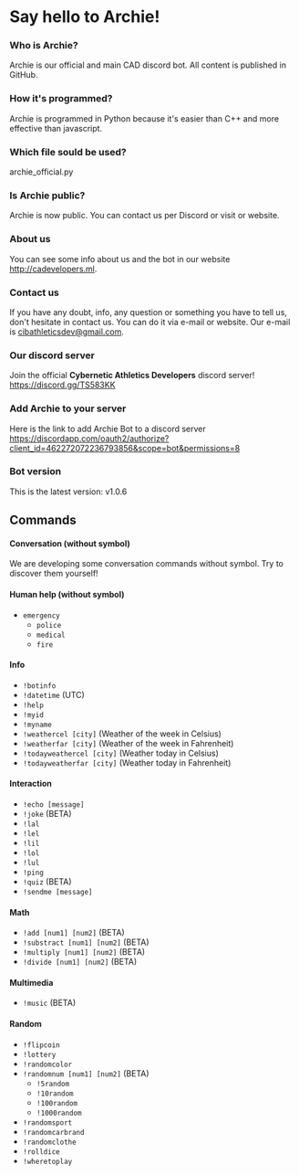 # Say hello to Archie!
### Who is Archie?
Archie is our official and main CAD discord bot. All content is published in GitHub.
### How it's programmed?
Archie is programmed in Python because it's easier than C++ and more effective than javascript.
### Which file sould be used?
archie_official.py
### Is Archie public?
Archie is now public. You can contact us per Discord or visit or website.
### About us
You can see some info about us and the bot in our website http://cadevelopers.ml.
### Contact us
If you have any doubt, info, any question or something you have to tell us, don't hesitate in contact us. You can do it via e-mail or website. Our e-mail is cibathleticsdev@gmail.com.
### Our discord server
Join the official **Cybernetic Athletics Developers** discord server! https://discord.gg/TS583KK
### Add Archie to your server
Here is the link to add Archie Bot to a discord server https://discordapp.com/oauth2/authorize?client_id=462272072236793856&scope=bot&permissions=8
### Bot version
This is the latest version: v1.0.6

## Commands
#### Conversation (without symbol)
We are developing some conversation commands without symbol. Try to discover them yourself!

#### Human help (without symbol)
   - ```emergency```
     - ```police```
     - ```medical```
     - ```fire```

#### Info
   - ```!botinfo```
   - ```!datetime``` (UTC)
   - ```!help```
   - ```!myid```
   - ```!myname```
   - ```!weathercel [city]``` (Weather of the week in Celsius)
   - ```!weatherfar [city]``` (Weather of the week in Fahrenheit)
   - ```!todayweathercel [city]``` (Weather today in Celsius)
   - ```!todayweatherfar [city]``` (Weather today in Fahrenheit)

#### Interaction
   - ```!echo [message]```
   - ```!joke``` (BETA)
   - ```!lal```
   - ```!lel```
   - ```!lil```
   - ```!lol```
   - ```!lul```
   - ```!ping```
   - ```!quiz``` (BETA)
   - ```!sendme [message]```

#### Math
   - ```!add [num1] [num2]``` (BETA)
   - ```!substract [num1] [num2]``` (BETA)
   - ```!multiply [num1] [num2]``` (BETA)
   - ```!divide [num1] [num2]``` (BETA)

#### Multimedia
   - ```!music``` (BETA)

#### Random
   - ```!flipcoin```
   - ```!lottery```
   - ```!randomcolor```
   - ```!randomnum [num1] [num2]``` (BETA)
     - ```!5random```
     - ```!10random```
     - ```!100random```
     - ```!1000random```
   - ```!randomsport```
   - ```!randomcarbrand```
   - ```!randomclothe```
   - ```!rolldice```
   - ```!wheretoplay```
